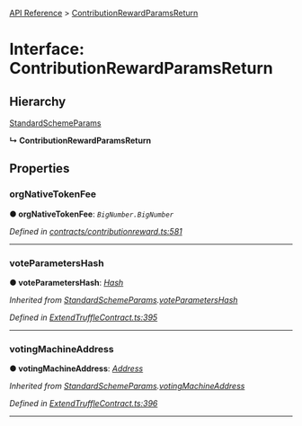 [API Reference](../README.md) > [ContributionRewardParamsReturn](../interfaces/ContributionRewardParamsReturn.md)



# Interface: ContributionRewardParamsReturn

## Hierarchy


 [StandardSchemeParams](StandardSchemeParams.md)

**↳ ContributionRewardParamsReturn**








## Properties
<a id="orgNativeTokenFee"></a>

###  orgNativeTokenFee

**●  orgNativeTokenFee**:  *`BigNumber.BigNumber`* 

*Defined in [contracts/contributionreward.ts:581](https://github.com/daostack/arc.js/blob/616f6e7/lib/contracts/contributionreward.ts#L581)*





___

<a id="voteParametersHash"></a>

###  voteParametersHash

**●  voteParametersHash**:  *[Hash](../#Hash)* 

*Inherited from [StandardSchemeParams](StandardSchemeParams.md).[voteParametersHash](StandardSchemeParams.md#voteParametersHash)*

*Defined in [ExtendTruffleContract.ts:395](https://github.com/daostack/arc.js/blob/616f6e7/lib/ExtendTruffleContract.ts#L395)*





___

<a id="votingMachineAddress"></a>

###  votingMachineAddress

**●  votingMachineAddress**:  *[Address](../#Address)* 

*Inherited from [StandardSchemeParams](StandardSchemeParams.md).[votingMachineAddress](StandardSchemeParams.md#votingMachineAddress)*

*Defined in [ExtendTruffleContract.ts:396](https://github.com/daostack/arc.js/blob/616f6e7/lib/ExtendTruffleContract.ts#L396)*





___


